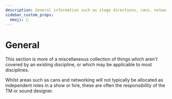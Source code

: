 ```yaml
---
description: General information such as stage directions, cans, networking and power.
sidebar_custom_props:
  emoji: 🍱
---
```

# General

This section is more of a miscellaneous collection of things which aren't covered by an existing discipline, or which
may be applicable to most disciplines.

Whilst areas such as cans and networking will not typically be allocated as independent roles in a show or hire, these
are often the responsibility of the TM or sound designer.